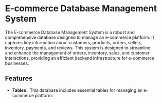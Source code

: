 # E-commerce Database Management System

The E-commerce Database Management System is a robust and comprehensive database designed to manage an e-commerce platform. It captures key information about customers, products, orders, sellers, inventory, payments, and reviews. This system is designed to streamline and enhance the management of orders, inventory, sales, and customer interactions, providing an efficient backend infrastructure for e-commerce businesses.

## Features

- **Tables** : This database includes essential tables for managing an e-commerce platform:
